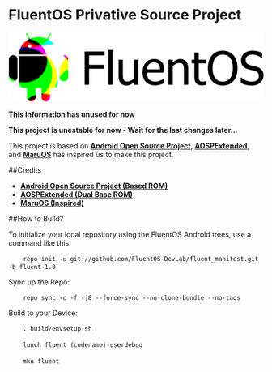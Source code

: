 FluentOS Privative Source Project
===========

![fluent_logo](fluent_logo.png)

**This information has unused for now**

**This project is unestable for now - Wait for the last changes later...**

This project is based on [**Android Open Source Project**](https://android.googlesource.com), [**AOSPExtended**](https://github.com/AOSPExtended), and [**MaruOS**](https://github.com/maruos) has inspired us to make this project.

##Credits
* [**Android Open Source Project (Based ROM)**](https://android.googlesource.com)
* [**AOSPExtended (Dual Base ROM)**](https://github.com/AOSPExtended)
* [**MaruOS (Inspired)**](https://github.com/maruos)

##How to Build?

To initialize your local repository using the FluentOS Android trees, use a command like this:

        repo init -u git://github.com/FluentOS-DevLab/fluent_manifest.git -b fluent-1.0

Sync up the Repo:

        repo sync -c -f -j8 --force-sync --no-clone-bundle --no-tags

Build to your Device:

        . build/envsetup.sh 

        lunch fluent_(codename)-userdebug

        mka fluent

        
